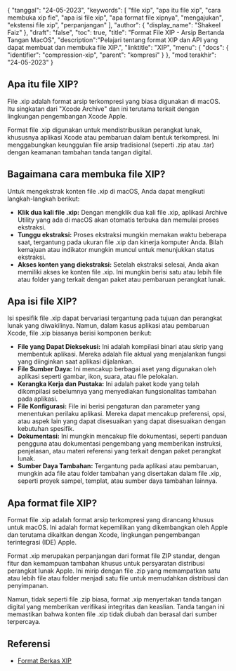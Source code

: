 {
"tanggal": "24-05-2023",
  "keywords": [
"file xip",
"apa itu file xip",
"cara membuka xip fie",
"apa isi file xip",
"apa format file xipnya",
"mengajukan",
"ekstensi file xip",
"perpanjangan"
],
  "author": {
"display_name": "Shakeel Faiz"
},
"draft": "false",
"toc": true,
"title": "Format File XIP - Arsip Bertanda Tangan MacOS",
  "description":"Pelajari tentang format XIP dan API yang dapat membuat dan membuka file XIP.",
"linktitle": "XIP",
  "menu": {
    "docs": {
      "identifier": "compression-xip",
"parent": "kompresi"
}
},
"mod terakhir": "24-05-2023"
}

## Apa itu file XIP?

File .xip adalah format arsip terkompresi yang biasa digunakan di macOS. Itu singkatan dari "Xcode Archive" dan ini terutama terkait dengan lingkungan pengembangan Xcode Apple.

Format file .xip digunakan untuk mendistribusikan perangkat lunak, khususnya aplikasi Xcode atau pembaruan dalam bentuk terkompresi. Ini menggabungkan keunggulan file arsip tradisional (seperti .zip atau .tar) dengan keamanan tambahan tanda tangan digital.

## Bagaimana cara membuka file XIP?

Untuk mengekstrak konten file .xip di macOS, Anda dapat mengikuti langkah-langkah berikut:

- **Klik dua kali file .xip:** Dengan mengklik dua kali file .xip, aplikasi Archive Utility yang ada di macOS akan otomatis terbuka dan memulai proses ekstraksi.
- **Tunggu ekstraksi:** Proses ekstraksi mungkin memakan waktu beberapa saat, tergantung pada ukuran file .xip dan kinerja komputer Anda. Bilah kemajuan atau indikator mungkin muncul untuk menunjukkan status ekstraksi.
- **Akses konten yang diekstraksi:** Setelah ekstraksi selesai, Anda akan memiliki akses ke konten file .xip. Ini mungkin berisi satu atau lebih file atau folder yang terkait dengan paket atau pembaruan perangkat lunak.

## Apa isi file XIP?

Isi spesifik file .xip dapat bervariasi tergantung pada tujuan dan perangkat lunak yang diwakilinya. Namun, dalam kasus aplikasi atau pembaruan Xcode, file .xip biasanya berisi komponen berikut:

- **File yang Dapat Dieksekusi:** Ini adalah kompilasi binari atau skrip yang membentuk aplikasi. Mereka adalah file aktual yang menjalankan fungsi yang diinginkan saat aplikasi dijalankan.
- **File Sumber Daya:** Ini mencakup berbagai aset yang digunakan oleh aplikasi seperti gambar, ikon, suara, atau file pelokalan.
- **Kerangka Kerja dan Pustaka:** Ini adalah paket kode yang telah dikompilasi sebelumnya yang menyediakan fungsionalitas tambahan pada aplikasi.
- **File Konfigurasi:** File ini berisi pengaturan dan parameter yang menentukan perilaku aplikasi. Mereka dapat mencakup preferensi, opsi, atau aspek lain yang dapat disesuaikan yang dapat disesuaikan dengan kebutuhan spesifik.
- **Dokumentasi:** Ini mungkin mencakup file dokumentasi, seperti panduan pengguna atau dokumentasi pengembang yang memberikan instruksi, penjelasan, atau materi referensi yang terkait dengan paket perangkat lunak.
- **Sumber Daya Tambahan:** Tergantung pada aplikasi atau pembaruan, mungkin ada file atau folder tambahan yang disertakan dalam file .xip, seperti proyek sampel, templat, atau sumber daya tambahan lainnya.

## Apa format file XIP?

Format file .xip adalah format arsip terkompresi yang dirancang khusus untuk macOS. Ini adalah format kepemilikan yang dikembangkan oleh Apple dan terutama dikaitkan dengan Xcode, lingkungan pengembangan terintegrasi (IDE) Apple.

Format .xip merupakan perpanjangan dari format file ZIP standar, dengan fitur dan kemampuan tambahan khusus untuk persyaratan distribusi perangkat lunak Apple. Ini mirip dengan file .zip yang memampatkan satu atau lebih file atau folder menjadi satu file untuk memudahkan distribusi dan penyimpanan.

Namun, tidak seperti file .zip biasa, format .xip menyertakan tanda tangan digital yang memberikan verifikasi integritas dan keaslian. Tanda tangan ini memastikan bahwa konten file .xip tidak diubah dan berasal dari sumber terpercaya.

## Referensi
* [Format Berkas XIP](https://en.wikipedia.org/wiki/.XIP)

